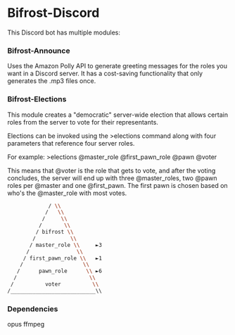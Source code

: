 # Bifrost-Discord
This Discord bot has multiple modules:

### Bifrost-Announce
Uses the Amazon Polly API to generate greeting messages for the roles you want in a Discord server. It has a cost-saving functionality that only generates the .mp3 files once.

### Bifrost-Elections
This module creates a "democratic" server-wide election that allows certain roles from the server to vote for their representants.

Elections can be invoked using the >elections command along with four parameters that reference four server roles.

For example:
\>elections @master_role @first_pawn_role @pawn @voter

This means that @voter is the role that gets to vote, and after the voting concludes, the server will end up with three @master_roles, two @pawn roles per @master and one @first_pawn. The first pawn is chosen based on who's the @master_role with most votes.


```bash
             / \\
            /   \\
           /     \\
          /       \\
         / bifrost \\
        /           \\
       / master_role \\     ►3
      /               \\
     / first_pawn_role \\   ►1
    /                   \\
   /      pawn_role      \\ ►6
  /                       \\
 /          voter          \\
/___________________________\\	
```






### Dependencies
opus
ffmpeg
